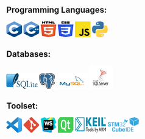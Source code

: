## Programming Languages:
<a href="https://www.programiz.com/c-programming" title="C"><img src="./icons/C_Logo.png" alt="C programming language logo" width="41px" height="41px"></a>
<a href="https://isocpp.org/" title="C++"><img src="./icons/cpp.png" alt="C plus plus programming language logo" width="41px" height="41px"></a>
<a href="https://html.com/html5/" title="HTML5"><img src="./icons/html-5.svg" alt="HTML5" width="41px" height="41px"></a>
<a href="https://css-tricks.com/" title="CSS3"><img src="./icons/css-3.svg" alt="CSS3" width="41px" height="41px"></a>
<a href="https://javascript.info/" title="JavaScript"><img src="./icons/javascript.svg" alt="JavaScript" width="41px" height="41px"></a>
<a href="https://www.python.org/" title="Python"><img src="./icons/python.svg" alt="Python" width="41" height="41"></a>

## Databases:
<a href="https://www.sqlite.org/docs.html" title="SQLite"><img src="./icons/sqlite.svg" alt="SQLite" width="82" height="41"></a>
<a href="https://www.postgresql.org/" title="PostgreSQL"><img src="./icons/postgresql.svg" alt="PostgreSQL" width="41" height="41"></a>
<a href="https://www.mysql.com/" title="MySQL"><img src="./icons/mysql.png" alt="MySQL" width="82" height="41"></a>
<a href="https://www.microsoft.com/en-us/sql-server/sql-server-2019" title="MSSQL"><img src="./icons/mssql.png" alt="MSSQL" width="62" height="61"></a>

## Toolset:
<a href="https://code.visualstudio.com/" title="Visual Studio Code"><img src="./icons/visual-studio-code.svg" alt="Visual Studio Code" width="41px" height="41px"></a>
<a href="https://git-scm.com/" title="Git"><img src="./icons/git-icon.svg" alt="Git" width="41px" height="41px"></a>
<a href="https://www.jetbrains.com/webstorm/" title="WebStorm"><img src="./icons/webstorm.svg" alt="WebStorm" width="41px" height="41px"></a>
<a href="https://www.qt.io/" title="Qt"><img src="./icons/qt.png" alt="Qt logo" width="41px" height="41px"></a>
<a href="https://www.keil.com/" title="Keil"><img src="./icons/keil.png" alt="Keil logo" width="82px" height="41px"></a>
<a href="https://www.st.com/en/development-tools/stm32cubeide.html" title="STM32CubeIDE"><img src="./icons/stm32.png" alt="STM32CubeIDE logo" width="82px" height="41px"></a>

